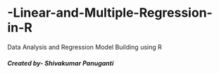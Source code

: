 # -Linear-and-Multiple-Regression-in-R
Data Analysis and Regression Model Building using R

##### Created by- Shivakumar Panuganti
